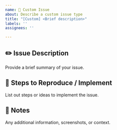 ```yaml
---
name: 📝 Custom Issue
about: Describe a custom issue type
title: "[Custom] <Brief description>"
labels: ''
assignees: ''

---
```


## ✏️ Issue Description
Provide a brief summary of your issue.

## 🔄 Steps to Reproduce / Implement
List out steps or ideas to implement the issue.

## 📌 Notes
Any additional information, screenshots, or context.
